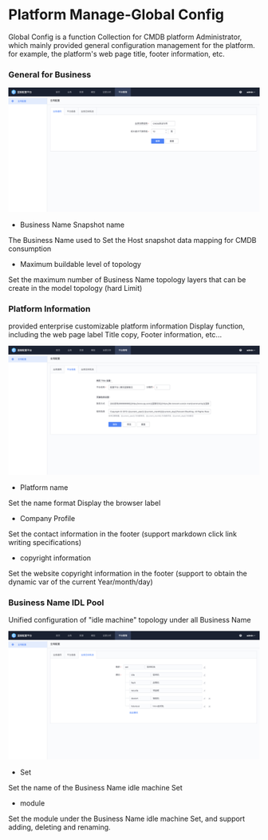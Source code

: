  # Platform Manage-Global Config 

 Global Config is a function Collection for CMDB platform Administrator, which mainly provided general configuration management for the platform. for example, the platform's web page title, footer information, etc. 

 ### General for Business 

 ![image-20220428150640107](media/image-20220428150640107.png) 

 - Business Name Snapshot name 

  The Business Name used to Set the Host snapshot data mapping for CMDB consumption 

 - Maximum buildable level of topology 

  Set the maximum number of Business Name topology layers that can be create in the model topology (hard Limit) 

 ### Platform Information 

 provided enterprise customizable platform information Display function, including the web page label Title copy, Footer information, etc... 

 ![image-20220428150914576](media/image-20220428150914576.png) 

 - Platform name 

  Set the name format Display the browser label 

 - Company Profile 

  Set the contact information in the footer (support markdown click link writing specifications) 

 - copyright information 

  Set the website copyright information in the footer (support to obtain the dynamic var of the current Year/month/day) 

 ### Business Name IDL Pool 

 Unified configuration of "idle machine" topology under all Business Name 

 ![image-20220428151158147](media/image-20220428151158147.png) 

 - Set 

  Set the name of the Business Name idle machine Set 

 - module 

  Set the module under the Business Name idle machine Set, and support adding, deleting and renaming. 